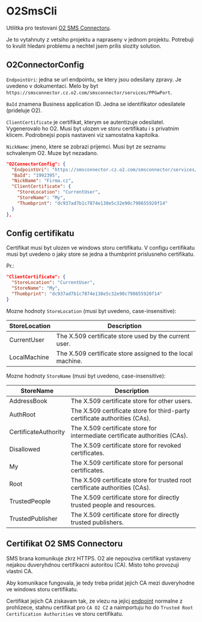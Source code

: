 # O2SmsCli

Utilitka pro testovani [O2 SMS Connectoru](https://www.o2.cz/podnikatele-a-firmy/volani/sms-connector).

Je to vytahnuty z vetsiho projektu a napraseny v jednom projektu. Potrebuji to kvulit hledani problemu a nechtel jsem prilis slozity solution.

## O2ConnectorConfig


`EndpointUri`: jedna se url endpointu, se ktery jsou odesilany zpravy. Je uvedeno v dokumentaci. Melo by byt `https://smsconnector.cz.o2.com/smsconnector/services/PPGwPort`.

`BaId` znamena Business application ID. Jedna se identifikator odesilatele (prideluje O2).

`ClientCertificate` je certifikat, kterym se autentizuje odesilatel. Vygenerovalo ho O2. Musi byt ulozen ve storu certifikatu i s privatnim klicem. Podrobnejsi popis nastaveni viz samostatna kapitolka.

`NickName`: jmeno, ktere se zobrazi prijemci. Musi byt ze seznamu schvalenym O2. Muze byt nezadano.

```json
"O2ConnectorConfig": {
  "EndpointUri": "https://smsconnector.cz.o2.com/smsconnector/services/PPGwPort",
  "BaId": "1992395",
  "NickName": "Firma.cz",
  "ClientCertificate": {
    "StoreLocation": "CurrentUser",
    "StoreName": "My",
    "Thumbprint": "dc937ad7b1c7874e138e5c32e90c798655920f14"
  }
},
```

## Config certifikatu

Certifikat musi byt ulozen ve windows storu certifikatu. V configu certifikatu musi byt uvedeno o jaky store se jedna a thumbprint prislusneho certifikatu.

Pr.:

```json
"ClientCertificate": {
  "StoreLocation": "CurrentUser",
  "StoreName": "My",
  "Thumbprint": "dc937ad7b1c7874e138e5c32e90c798655920f14"
}
```

Mozne hodnoty `StoreLocation` (musi byt uvedeno, case-insensitive):


| StoreLocation | Description                                                |
|---------------|------------------------------------------------------------|
| CurrentUser   | The X.509 certificate store used by the current user.      |
| LocalMachine  | The X.509 certificate store assigned to the local machine. |

Mozne hodnoty `StoreName` (musi byt uvedeno, case-insensitive):

| StoreName             | Description                                                                 |
| --------------------- | --------------------------------------------------------------------------- |
| AddressBook           | The X.509 certificate store for other users.                                |
| AuthRoot              | The X.509 certificate store for third-party certificate authorities (CAs).  |
| CertificateAuthority  | The X.509 certificate store for intermediate certificate authorities (CAs). |
| Disallowed            | The X.509 certificate store for revoked certificates.                       |
| My                    | The X.509 certificate store for personal certificates.                      |
| Root                  | The X.509 certificate store for trusted root certificate authorities (CAs). |
| TrustedPeople         | The X.509 certificate store for directly trusted people and resources.      |
| TrustedPublisher      | The X.509 certificate store for directly trusted publishers.                |

## Certifikat O2 SMS Connectoru

SMS brana komunikuje zkrz HTTPS. O2 ale nepouziva certifikat vystaveny nejakou duveryhdnou certifikacni autoritou (CA). Misto toho provozuji vlastni CA.

Aby komunikace fungovala, je tedy treba pridat jejich CA mezi duveryhodne ve windows storu certifikatu.

Certifikat jejich CA ziskavam tak, ze vlezu na jejicj [endpoint](https://smsconnector.cz.o2.com/smsconnector/services/PPGwPort) normalne z prohlizece, stahnu certifikat pro `CA O2 CZ` a naimportuju ho do `Trusted Root Certification Authorities` ve storu certifikatu.